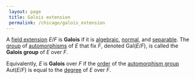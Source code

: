 ```yaml
---
 layout: page
 title: Galois extension
 permalink: /chicago/galois_extension
---
```


A [field extension](https://mathgloss.github.io/MathGloss/chicago/field_extension) $E/F$ is **Galois** if it is [algebraic](https://mathgloss.github.io/MathGloss/chicago/algebraic_extension), [normal](https://mathgloss.github.io/MathGloss/chicago/normal_extension), and [separable](https://mathgloss.github.io/MathGloss/chicago/separable_field). The [group](https://mathgloss.github.io/MathGloss/chicago/group) of [automorphisms](https://mathgloss.github.io/MathGloss/chicago/automorphism_group) of $E$ that fix $F$, denoted $\text{Gal}(E/F)$, is called the **Galois group** of $E$ over $F$. 

Equivalently, $E$ is **Galois** over $F$ if the [order](https://mathgloss.github.io/MathGloss/chicago/order_of_a_group) of the [automorphism group](https://mathgloss.github.io/MathGloss/chicago/set_of_automorphisms_fixing_a_subfield_is_a_subgroup) $\text{Aut}(E/F)$ is equal to the [degree](https://mathgloss.github.io/MathGloss/chicago/degree_of_field_extension) of $E$ over $F$. 